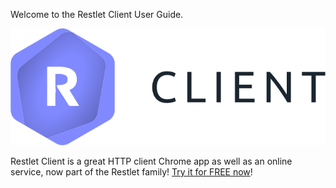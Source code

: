 
Welcome to the Restlet Client User Guide.

<!-- IN SCREENSHOT: LOGO -->
![Restlet Client](images/logo.svg "Restlet Client")

Restlet Client is a great HTTP client Chrome app as well as an online service, now part of the Restlet family! [Try it for FREE now](./get-started/free-trial "Try it for FREE now")!
